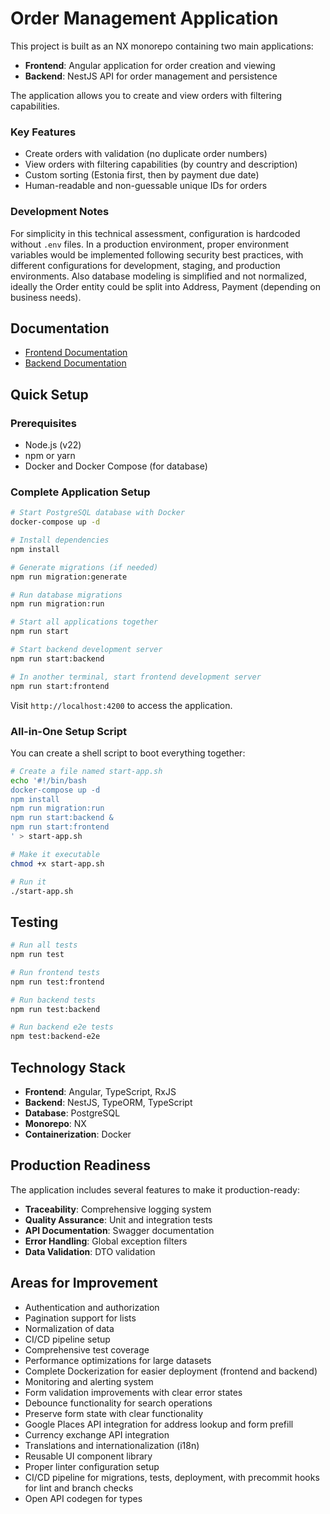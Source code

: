 # Order Management Application

This project is built as an NX monorepo containing two main applications:

- **Frontend**: Angular application for order creation and viewing
- **Backend**: NestJS API for order management and persistence

The application allows you to create and view orders with filtering capabilities.

### Key Features

- Create orders with validation (no duplicate order numbers)
- View orders with filtering capabilities (by country and description)
- Custom sorting (Estonia first, then by payment due date)
- Human-readable and non-guessable unique IDs for orders

### Development Notes

For simplicity in this technical assessment, configuration is hardcoded without `.env` files. In a production environment, proper environment variables would be implemented following security best practices, with different configurations for development, staging, and production environments. Also database modeling is simplified and not normalized, ideally the Order entity could be split into Address, Payment (depending on business needs).

## Documentation

- [Frontend Documentation](./apps/frontend/README.md)
- [Backend Documentation](./apps/backend/README.md)

## Quick Setup

### Prerequisites

- Node.js (v22)
- npm or yarn
- Docker and Docker Compose (for database)

### Complete Application Setup

```bash
# Start PostgreSQL database with Docker
docker-compose up -d

# Install dependencies
npm install

# Generate migrations (if needed)
npm run migration:generate

# Run database migrations
npm run migration:run

# Start all applications together
npm run start

# Start backend development server
npm run start:backend

# In another terminal, start frontend development server
npm run start:frontend
```

Visit `http://localhost:4200` to access the application.

### All-in-One Setup Script

You can create a shell script to boot everything together:

```bash
# Create a file named start-app.sh
echo '#!/bin/bash
docker-compose up -d
npm install
npm run migration:run
npm run start:backend & 
npm run start:frontend
' > start-app.sh

# Make it executable
chmod +x start-app.sh

# Run it
./start-app.sh
```

## Testing

```bash
# Run all tests
npm run test

# Run frontend tests
npm run test:frontend

# Run backend tests
npm run test:backend

# Run backend e2e tests
npm test:backend-e2e
```

## Technology Stack

- **Frontend**: Angular, TypeScript, RxJS
- **Backend**: NestJS, TypeORM, TypeScript
- **Database**: PostgreSQL
- **Monorepo**: NX
- **Containerization**: Docker

## Production Readiness

The application includes several features to make it production-ready:

- **Traceability**: Comprehensive logging system
- **Quality Assurance**: Unit and integration tests
- **API Documentation**: Swagger documentation
- **Error Handling**: Global exception filters
- **Data Validation**: DTO validation

## Areas for Improvement

- Authentication and authorization
- Pagination support for lists
- Normalization of data
- CI/CD pipeline setup
- Comprehensive test coverage
- Performance optimizations for large datasets
- Complete Dockerization for easier deployment (frontend and backend)
- Monitoring and alerting system
- Form validation improvements with clear error states
- Debounce functionality for search operations
- Preserve form state with clear functionality
- Google Places API integration for address lookup and form prefill
- Currency exchange API integration
- Translations and internationalization (i18n)
- Reusable UI component library
- Proper linter configuration setup
- CI/CD pipeline for migrations, tests, deployment, with precommit hooks for lint and branch checks
- Open API codegen for types
